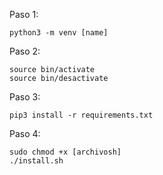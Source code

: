 Paso 1:

    python3 -m venv [name]

Paso 2:

    source bin/activate
    source bin/desactivate

Paso 3:

    pip3 install -r requirements.txt

Paso 4:

    sudo chmod +x [archivosh]
    ./install.sh
